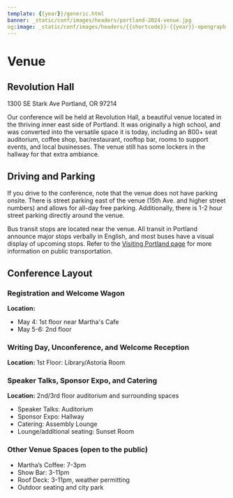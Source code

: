 ```yaml
---
template: {{year}}/generic.html
banner: _static/conf/images/headers/portland-2024-venue.jpg
og:image: _static/conf/images/headers/{{shortcode}}-{{year}}-opengraph.jpg
---
```


# Venue

## Revolution Hall

1300 SE Stark Ave
Portland, OR 97214

Our conference will be held at Revolution Hall, a beautiful venue located in the thriving inner east side of Portland. It was originally a high school, and was converted into the versatile space it is today, including an 800+ seat auditorium, coffee shop, bar/restaurant, rooftop bar, rooms to support events, and local businesses. The venue still has some lockers in the hallway for that extra ambiance.

## Driving and Parking

If you drive to the conference, note that the venue does not have parking onsite. There is street parking east of the venue (15th Ave. and higher street numbers) and allows for all-day free parking. Additionally, there is 1-2 hour street parking directly around the venue. 

Bus transit stops are located near the venue. All transit in Portland announce major stops verbally in English, and most buses have a visual display of upcoming stops. Refer to the [Visiting Portland page](https://www.writethedocs.org/conf/portland/2025/visiting/) for more information on public transportation.

## Conference Layout

### Registration and Welcome Wagon

**Location:**
- May 4: 1st floor near Martha's Cafe
- May 5-6: 2nd floor

### Writing Day, Unconference, and Welcome Reception

**Location:** 1st Floor: Library/Astoria Room

### Speaker Talks, Sponsor Expo, and Catering
**Location:** 2nd/3rd floor auditorium and surrounding spaces

- Speaker Talks: Auditorium
- Sponsor Expo: Hallway
- Catering: Assembly Lounge
- Lounge/additional seating: Sunset Room

### Other Venue Spaces (open to the public)

- Martha’s Coffee: 7-3pm
- Show Bar: 3-11pm
- Roof Deck: 3-11pm, weather permitting
- Outdoor seating and city park
